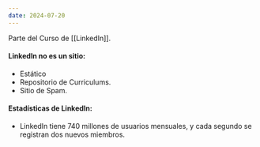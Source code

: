 ```yaml
---
date: 2024-07-20
---
```


Parte del Curso de [[LinkedIn]].

#### LinkedIn no es un sitio:

- Estático
- Repositorio de Curriculums.
- Sitio de Spam.

#### **Estadísticas de LinkedIn:**

- LinkedIn tiene 740 millones de usuarios mensuales, y cada segundo se registran dos nuevos miembros.